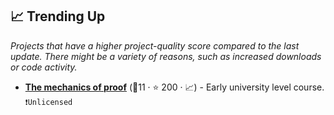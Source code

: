 ## 📈 Trending Up

_Projects that have a higher project-quality score compared to the last update. There might be a variety of reasons, such as increased downloads or code activity._

- <b><a href="https://hrmacbeth.github.io/math2001/">The mechanics of proof</a></b> (🥈11 · ⭐ 200 · 📈) - Early university level course. <code>❗Unlicensed</code>
